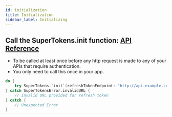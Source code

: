 ```yaml
---
id: initialization
title: Initialization
sidebar_label: Initializing
---
```


## Call the SuperTokens.init function: [API Reference](../api-reference/api-reference#supertokens-init-refreshtokenendpoint-string-sessionexpirystatuscode-int-throws)

- To be called at least once before any http request is made to any of your APIs that require authentication. 
- <span class="highlighted-text">You only need to call this once in your app.</span>

```swift
do {
    try SuperTokens.`init`(refreshTokenEndpoint: "http://api.example.com/api/refreshtoken", sessionExpiryStatusCode: 440)
} catch SuperTokensError.invalidURL {
    // Invalid URL provided for refresh token
} catch {
    // Unexpected Error
}
```